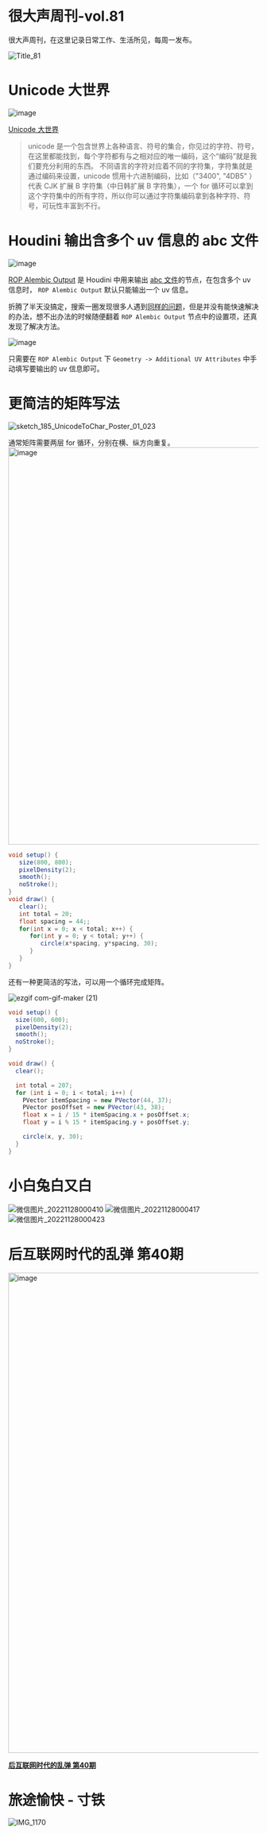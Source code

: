 # 很大声周刊-vol.81
很大声周刊，在这里记录日常工作、生活所见，每周一发布。

![Title_81](https://user-images.githubusercontent.com/20842136/204139769-92335319-3f2b-4e84-85f3-54e8e4c2448a.png)

# Unicode 大世界
![image](https://user-images.githubusercontent.com/20842136/204141141-245a3313-fe0b-4435-ad63-464288d377bd.png)

[Unicode 大世界](https://mp.weixin.qq.com/s?__biz=MzAxOTM5MzY1Ng==&mid=2648609866&idx=1&sn=11399ad2ca169cecdeffead84b7ab218&chksm=83ed895db49a004bd2e788ebcf94513296ae2ac8bd5fb2699dfdb844a5f2fa3bb3aecd8f410d&token=689682383&lang=zh_CN#rd)

> unicode 是一个包含世界上各种语言、符号的集合，你见过的字符、符号，在这里都能找到，每个字符都有与之相对应的唯一编码，这个“编码”就是我们要充分利用的东西。
> 不同语言的字符对应着不同的字符集，字符集就是通过编码来设置，unicode 惯用十六进制编码，比如（"3400", "4DB5" ）代表 CJK 扩展 B 字符集（中日韩扩展 B 字符集），一个 for 循环可以拿到这个字符集中的所有字符，所以你可以通过字符集编码拿到各种字符、符号，可玩性丰富到不行。

# Houdini 输出含多个 uv 信息的 abc 文件
![image](https://user-images.githubusercontent.com/20842136/204143077-f7584035-6ef4-4c83-881f-90667f8229e7.png)

[ROP Alembic Output](https://www.sidefx.com/docs/houdini/nodes/sop/rop_alembic.html) 是 Houdini 中用来输出 [abc 文件](https://www.wikiwand.com/zh-hans/Alembic_(%E8%AE%A1%E7%AE%97%E6%9C%BA%E5%9B%BE%E5%BD%A2%E5%AD%A6))的节点，在包含多个 uv 信息时， `ROP Alembic Output`  默认只能输出一个 uv 信息。

折腾了半天没搞定，搜索一圈发现很多人遇到[同样的问题](https://www.sidefx.com/forum/topic/47927/?page=1#post-377873)，但是并没有能快速解决的办法，想不出办法的时候随便翻着 `ROP Alembic Output`  节点中的设置项，还真发现了解决方法。

![image](https://user-images.githubusercontent.com/20842136/204143478-55541d13-8372-48fc-9658-31b0bd10f344.png)

只需要在 `ROP Alembic Output`  下 `Geometry -> Additional UV Attributes` 中手动填写要输出的 uv 信息即可。

# 更简洁的矩阵写法
![sketch_185_UnicodeToChar_Poster_01_023](https://user-images.githubusercontent.com/20842136/204141384-b9a6f585-054a-443f-8eb4-33470628fedf.png)

通常矩阵需要两层 for 循环，分别在横、纵方向重复。
<img width="800" alt="image" src="https://user-images.githubusercontent.com/20842136/204141488-7cf62a77-2839-4c6a-b530-f7794c2137b0.png">

``` Java
void setup() {
   size(800, 800);
   pixelDensity(2);
   smooth();
   noStroke();
}
void draw() {
   clear();  
   int total = 20;
   float spacing = 44;;
   for(int x = 0; x < total; x++) {
      for(int y = 0; y < total; y++) {
         circle(x*spacing, y*spacing, 30); 
      }
   }
}
```
还有一种更简洁的写法，可以用一个循环完成矩阵。

![ezgif com-gif-maker (21)](https://user-images.githubusercontent.com/20842136/204144870-4843c874-fc3b-4672-90cb-5a8824c87404.gif)

``` Java
void setup() {
  size(600, 600);
  pixelDensity(2);
  smooth();
  noStroke();
}

void draw() {
  clear();

  int total = 207;
  for (int i = 0; i < total; i++) {
    PVector itemSpacing = new PVector(44, 37);
    PVector posOffset = new PVector(43, 38);
    float x = i / 15 * itemSpacing.x + posOffset.x;
    float y = i % 15 * itemSpacing.y + posOffset.y;

    circle(x, y, 30);
  }
}
```
# 小白兔白又白
![微信图片_20221128000410](https://user-images.githubusercontent.com/20842136/204145253-5d99a854-623d-4d24-9998-3861d9d2a561.jpg)
![微信图片_20221128000417](https://user-images.githubusercontent.com/20842136/204145257-2754b095-0cf2-4030-8a49-5d7ce59a0afd.jpg)
![微信图片_20221128000423](https://user-images.githubusercontent.com/20842136/204145258-3591e5d6-27f7-4d91-9332-353b1411a0e5.jpg)


# 后互联网时代的乱弹 第40期
<img width="967" alt="image" src="https://user-images.githubusercontent.com/20842136/204141017-40279672-267d-478c-a2ba-029759219bf6.png">

**[后互联网时代的乱弹 第40期](https://www.bilibili.com/video/BV1gM411k7UF/?spm_id_from=444.41.list.card_archive.click&vd_source=6c68891752436b0097051bf700e169a9)**

# 旅途愉快 - 寸铁
![IMG_1170](https://user-images.githubusercontent.com/20842136/204145250-abe6504f-9017-4811-bf80-731ecafa560a.JPG)
